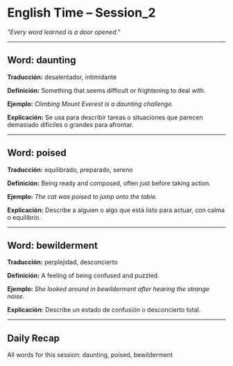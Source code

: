 # English Time – Session_2
*"Every word learned is a door opened."*

---

## Word: daunting
**Traducción:** desalentador, intimidante

**Definición:** Something that seems difficult or frightening to deal with.

**Ejemplo:** _Climbing Mount Everest is a daunting challenge._

**Explicación:** Se usa para describir tareas o situaciones que parecen demasiado difíciles o grandes para afrontar.

---

## Word: poised
**Traducción:** equilibrado, preparado, sereno

**Definición:** Being ready and composed, often just before taking action.

**Ejemplo:** _The cat was poised to jump onto the table._

**Explicación:** Describe a alguien o algo que está listo para actuar, con calma o equilibrio.

---

## Word: bewilderment
**Traducción:** perplejidad, desconcierto

**Definición:** A feeling of being confused and puzzled.

**Ejemplo:** _She looked around in bewilderment after hearing the strange noise._

**Explicación:** Describe un estado de confusión o desconcierto total.

---

## Daily Recap
All words for this session: daunting, poised, bewilderment
